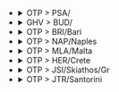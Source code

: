 
- <details><summary>OTP > PSA/</summary>

  |IDX|TOTAL_PRICE|NIGHTS|FROM>TO|DATE|PRICE|TO>FROM|DATE|PRICE|
  |---|---|---|---|---|---|---|---|---|
  |0|214|3|OTP > PSA/|2025-06-16 22:15|114|PSA/ > OTP|2025-06-19 06:40|100|
  |1|243|3|OTP > PSA/|2025-06-16 22:15|114|PSA/ > OTP|2025-06-19|129|
  |2|251|2|OTP > PSA/|2025-06-16 22:15|114|PSA/ > OTP|2025-06-18 18:55|137|
  |3|264|3|OTP > PSA/|2025-06-11 22:30|100|PSA/ > OTP|2025-06-14 06:15|164|
  |4|301|2|OTP > PSA/|2025-07-07 22:15|133|PSA/ > OTP|2025-07-09 18:55|168|
  |5|309|2|OTP > PSA/|2025-06-10|209|PSA/ > OTP|2025-06-12 06:40|100|
  |6|309|2|OTP > PSA/|2025-06-17|209|PSA/ > OTP|2025-06-19 06:40|100|
  |7|322|3|OTP > PSA/|2025-06-18 22:30|116|PSA/ > OTP|2025-06-21 06:15|206|
  |8|328|2|OTP > PSA/|2025-06-12 10:15|164|PSA/ > OTP|2025-06-14 06:15|164|
  |9|328|3|OTP > PSA/|2025-06-30 22:15|157|PSA/ > OTP|2025-07-03 06:40|171|
  |10|338|2|OTP > PSA/|2025-06-17|209|PSA/ > OTP|2025-06-19|129|
  |11|338|3|OTP > PSA/|2025-06-23 22:15|206|PSA/ > OTP|2025-06-26 06:40|132|
  |12|341|2|OTP > PSA/|2025-06-24|209|PSA/ > OTP|2025-06-26 06:40|132|
  |13|346|2|OTP > PSA/|2025-06-23 22:15|206|PSA/ > OTP|2025-06-25 18:55|140|
  |14|365|3|OTP > PSA/|2025-06-23 22:15|206|PSA/ > OTP|2025-06-26|159|
  |15|368|2|OTP > PSA/|2025-06-24|209|PSA/ > OTP|2025-06-26|159|
  |16|372|3|OTP > PSA/|2025-07-07 22:15|133|PSA/ > OTP|2025-07-10|239|
  |17|375|2|OTP > PSA/|2025-06-19|169|PSA/ > OTP|2025-06-21 06:15|206|
  |18|398|3|OTP > PSA/|2025-07-02 22:30|172|PSA/ > OTP|2025-07-05 06:15|226|
  |19|407|3|OTP > PSA/|2025-06-25 22:30|164|PSA/ > OTP|2025-06-28 06:15|243|
  |20|408|2|OTP > PSA/|2025-07-08|169|PSA/ > OTP|2025-07-10|239|
  |21|415|2|OTP > PSA/|2025-07-03|189|PSA/ > OTP|2025-07-05 06:15|226|
  |22|426|2|OTP > PSA/|2025-06-30 22:15|157|PSA/ > OTP|2025-07-02 18:55|269|
  |23|430|2|OTP > PSA/|2025-07-01|259|PSA/ > OTP|2025-07-03 06:40|171|
  |24|432|2|OTP > PSA/|2025-06-26|189|PSA/ > OTP|2025-06-28 06:15|243|
  |25|432|2|OTP > PSA/|2025-07-03 10:15|206|PSA/ > OTP|2025-07-05 06:15|226|
  |26|449|3|OTP > PSA/|2025-06-11 22:30|100|PSA/ > OTP|2025-06-14|349|
  |27|449|2|OTP > PSA/|2025-06-19 10:15|243|PSA/ > OTP|2025-06-21 06:15|206|
  |28|449|2|OTP > PSA/|2025-06-26 10:15|206|PSA/ > OTP|2025-06-28 06:15|243|
  |29|460|3|OTP > PSA/|2025-06-14 09:50|201|PSA/ > OTP|2025-06-17|259|
  |30|476|3|OTP > PSA/|2025-06-30 22:15|157|PSA/ > OTP|2025-07-03|319|
  |31|485|3|OTP > PSA/|2025-06-18 22:30|116|PSA/ > OTP|2025-06-21|369|
  |32|511|2|OTP > PSA/|2025-07-05 09:50|247|PSA/ > OTP|2025-07-07 18:40|264|
  |33|514|2|OTP > PSA/|2025-06-14 09:50|201|PSA/ > OTP|2025-06-16 18:40|313|
  |34|523|2|OTP > PSA/|2025-07-05|259|PSA/ > OTP|2025-07-07 18:40|264|
  |35|538|2|OTP > PSA/|2025-06-19|169|PSA/ > OTP|2025-06-21|369|
  |36|546|3|OTP > PSA/|2025-07-05 09:50|247|PSA/ > OTP|2025-07-08|299|
  |37|578|2|OTP > PSA/|2025-07-01|259|PSA/ > OTP|2025-07-03|319|
  |38|583|3|OTP > PSA/|2025-06-25 22:30|164|PSA/ > OTP|2025-06-28|419|

  </details>

- <details><summary>GHV > BUD/</summary>

  |IDX|TOTAL_PRICE|NIGHTS|FROM>TO|DATE|PRICE|TO>FROM|DATE|PRICE|
  |---|---|---|---|---|---|---|---|---|
  |0|258|2|GHV > BUD/|2025-07-02|99|BUD/ > GHV|2025-07-04|159|
  |1|288|2|GHV > BUD/|2025-06-30|129|BUD/ > GHV|2025-07-02|159|
  |2|298|2|GHV > BUD/|2025-06-11|129|BUD/ > GHV|2025-06-13|169|
  |3|298|2|GHV > BUD/|2025-07-07|129|BUD/ > GHV|2025-07-09|169|
  |4|338|2|GHV > BUD/|2025-06-16|209|BUD/ > GHV|2025-06-18|129|
  |5|368|2|GHV > BUD/|2025-06-23|209|BUD/ > GHV|2025-06-25|159|
  |6|418|2|GHV > BUD/|2025-06-18|99|BUD/ > GHV|2025-06-20|319|
  |7|518|2|GHV > BUD/|2025-06-25|99|BUD/ > GHV|2025-06-27|419|

  </details>

- <details><summary>OTP > BRI/Bari</summary>

  |IDX|TOTAL_PRICE|NIGHTS|FROM>TO|DATE|PRICE|TO>FROM|DATE|PRICE|
  |---|---|---|---|---|---|---|---|---|
  |0|308|2|OTP > BRI/Bari|2025-06-17|209|BRI/Bari > OTP|2025-06-19|99|
  |1|378|2|OTP > BRI/Bari|2025-06-10|169|BRI/Bari > OTP|2025-06-12|209|
  |2|418|2|OTP > BRI/Bari|2025-06-15|299|BRI/Bari > OTP|2025-06-17|119|
  |3|418|2|OTP > BRI/Bari|2025-06-19|259|BRI/Bari > OTP|2025-06-21|159|
  |4|448|2|OTP > BRI/Bari|2025-06-25|259|BRI/Bari > OTP|2025-06-27|189|
  |5|468|2|OTP > BRI/Bari|2025-06-24|299|BRI/Bari > OTP|2025-06-26|169|
  |6|478|2|OTP > BRI/Bari|2025-06-12|349|BRI/Bari > OTP|2025-06-14|129|
  |7|478|2|OTP > BRI/Bari|2025-06-22|319|BRI/Bari > OTP|2025-06-24|159|
  |8|478|2|OTP > BRI/Bari|2025-07-08|159|BRI/Bari > OTP|2025-07-10|319|
  |9|498|2|OTP > BRI/Bari|2025-06-26|259|BRI/Bari > OTP|2025-06-28|239|
  |10|508|2|OTP > BRI/Bari|2025-06-11|319|BRI/Bari > OTP|2025-06-13|189|
  |11|508|2|OTP > BRI/Bari|2025-06-18|319|BRI/Bari > OTP|2025-06-20|189|
  |12|558|2|OTP > BRI/Bari|2025-06-13|299|BRI/Bari > OTP|2025-06-15|259|
  |13|558|2|OTP > BRI/Bari|2025-06-14|349|BRI/Bari > OTP|2025-06-16|209|
  |14|558|2|OTP > BRI/Bari|2025-06-16|349|BRI/Bari > OTP|2025-06-18|209|
  |15|558|2|OTP > BRI/Bari|2025-06-23|369|BRI/Bari > OTP|2025-06-25|189|
  |16|558|2|OTP > BRI/Bari|2025-07-01|209|BRI/Bari > OTP|2025-07-03|349|

  </details>

- <details><summary>OTP > NAP/Naples</summary>

  |IDX|TOTAL_PRICE|NIGHTS|FROM>TO|DATE|PRICE|TO>FROM|DATE|PRICE|
  |---|---|---|---|---|---|---|---|---|
  |0|360|3|OTP > NAP/Naples|2025-06-16 21:25|120|NAP/Naples > OTP|2025-06-19 15:40|240|
  |1|385|3|OTP > NAP/Naples|2025-07-03 13:50|145|NAP/Naples > OTP|2025-07-06 07:20|240|
  |2|415|3|OTP > NAP/Naples|2025-06-12 13:50|240|NAP/Naples > OTP|2025-06-15 07:20|175|
  |3|445|3|OTP > NAP/Naples|2025-06-26 13:50|240|NAP/Naples > OTP|2025-06-29 07:20|205|
  |4|455|3|OTP > NAP/Naples|2025-06-19 13:50|280|NAP/Naples > OTP|2025-06-22 07:20|175|
  |5|455|3|OTP > NAP/Naples|2025-06-23 21:25|175|NAP/Naples > OTP|2025-06-26 15:40|280|

  </details>

- <details><summary>OTP > MLA/Malta</summary>

  |IDX|TOTAL_PRICE|NIGHTS|FROM>TO|DATE|PRICE|TO>FROM|DATE|PRICE|
  |---|---|---|---|---|---|---|---|---|
  |0|434|2|OTP > MLA/Malta|2025-06-16|239|MLA/Malta > OTP|2025-06-18 15:55|195|
  |1|448|2|OTP > MLA/Malta|2025-06-30|209|MLA/Malta > OTP|2025-07-02|239|
  |2|478|2|OTP > MLA/Malta|2025-06-16|239|MLA/Malta > OTP|2025-06-18|239|
  |3|529|2|OTP > MLA/Malta|2025-06-30|209|MLA/Malta > OTP|2025-07-02 15:55|320|
  |4|544|2|OTP > MLA/Malta|2025-07-07|239|MLA/Malta > OTP|2025-07-09 15:55|305|
  |5|559|3|OTP > MLA/Malta|2025-06-29 12:25|320|MLA/Malta > OTP|2025-07-02|239|
  |6|589|2|OTP > MLA/Malta|2025-07-07 11:55|284|MLA/Malta > OTP|2025-07-09 15:55|305|

  </details>

- <details><summary>OTP > HER/Crete</summary>

  |IDX|TOTAL_PRICE|NIGHTS|FROM>TO|DATE|PRICE|TO>FROM|DATE|PRICE|
  |---|---|---|---|---|---|---|---|---|
  |0|518|2|OTP > HER/Crete|2025-06-17|349|HER/Crete > OTP|2025-06-19|169|

  </details>

- <details><summary>OTP > JSI/Skiathos/Gr</summary>

  |IDX|TOTAL_PRICE|NIGHTS|FROM>TO|DATE|PRICE|TO>FROM|DATE|PRICE|
  |---|---|---|---|---|---|---|---|---|
  |0|572|3|OTP > JSI/Skiathos/Gr|2025-06-15 13:15|433|JSI/Skiathos/Gr > OTP|2025-06-18 09:15|139|

  </details>

- <details><summary>OTP > JTR/Santorini</summary>

  |IDX|TOTAL_PRICE|NIGHTS|FROM>TO|DATE|PRICE|TO>FROM|DATE|PRICE|
  |---|---|---|---|---|---|---|---|---|
  |0|578|2|OTP > JTR/Santorini|2025-06-23|369|JTR/Santorini > OTP|2025-06-25|209|
  |1|588|2|OTP > JTR/Santorini|2025-07-07|239|JTR/Santorini > OTP|2025-07-09|349|

  </details>
